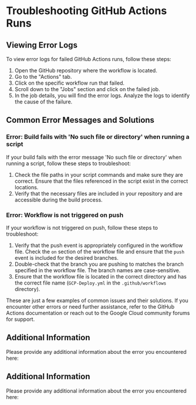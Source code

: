 # Troubleshooting GitHub Actions Runs

## Viewing Error Logs

To view error logs for failed GitHub Actions runs, follow these steps:

1. Open the GitHub repository where the workflow is located.
2. Go to the "Actions" tab.
3. Click on the specific workflow run that failed.
4. Scroll down to the "Jobs" section and click on the failed job.
5. In the job details, you will find the error logs. Analyze the logs to identify the cause of the failure.

## Common Error Messages and Solutions

### Error: Build fails with 'No such file or directory' when running a script

If your build fails with the error message 'No such file or directory' when running a script, follow these steps to troubleshoot:

1. Check the file paths in your script commands and make sure they are correct. Ensure that the files referenced in the script exist in the correct locations.
2. Verify that the necessary files are included in your repository and are accessible during the build process.

### Error: Workflow is not triggered on push

If your workflow is not triggered on push, follow these steps to troubleshoot:

1. Verify that the push event is appropriately configured in the workflow file. Check the `on` section of the workflow file and ensure that the `push` event is included for the desired branches.
2. Double-check that the branch you are pushing to matches the branch specified in the workflow file. The branch names are case-sensitive.
3. Ensure that the workflow file is located in the correct directory and has the correct file name (`GCP-Deploy.yml` in the `.github/workflows` directory).

These are just a few examples of common issues and their solutions. If you encounter other errors or need further assistance, refer to the GitHub Actions documentation or reach out to the Google Cloud community forums for support.

## Additional Information

Please provide any additional information about the error you encountered here:
## Additional Information

Please provide any additional information about the error you encountered here:
